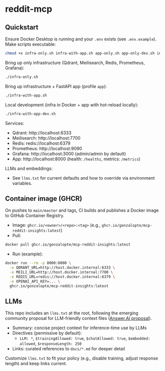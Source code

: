 # reddit-mcp

## Quickstart

Ensure Docker Desktop is running and your `.env` exists (see `.env.example`). Make scripts executable:

```bash
chmod +x infra-only.sh infra-with-app.sh app-only.sh app-only-dev.sh infra-with-app-dev.sh
```

Bring up only infrastructure (Qdrant, Meilisearch, Redis, Prometheus, Grafana):

```bash
./infra-only.sh
```

Bring up infrastructure + FastAPI app (profile `app`):

```bash
./infra-with-app.sh
```

Local development (infra in Docker + app with hot-reload locally):

```bash
./infra-with-app-dev.sh
```

Services:
- Qdrant: http://localhost:6333
- Meilisearch: http://localhost:7700
- Redis: redis://localhost:6379
- Prometheus: http://localhost:9090
- Grafana: http://localhost:3000 (admin/admin by default)
- App: http://localhost:8000 (health: `/healthz`, metrics: `/metrics`)

LLMs and embeddings:
- See `llms.txt` for current defaults and how to override via environment variables.

## Container image (GHCR)

On pushes to `main/master` and tags, CI builds and publishes a Docker image to GitHub Container Registry.

- Image: `ghcr.io/<owner>/<repo>:<tag>` (e.g., `ghcr.io/gonzalopte/mcp-reddit-insights:latest`)
- Pull:

```bash
docker pull ghcr.io/gonzalopte/mcp-reddit-insights:latest
```

- Run (example):

```bash
docker run --rm -p 8000:8000 \
  -e QDRANT_URL=http://host.docker.internal:6333 \
  -e MEILI_URL=http://host.docker.internal:7700 \
  -e REDIS_URL=redis://host.docker.internal:6379 \
  -e OPENAI_API_KEY=... \
  ghcr.io/gonzalopte/mcp-reddit-insights:latest
```

## LLMs

This repo includes an `llms.txt` at the root, following the emerging community proposal for LLM-friendly context files ([Answer.AI proposal](https://raw.githubusercontent.com/AnswerDotAI/llms-txt/refs/heads/main/nbs/index.qmd)).

- Summary: concise project context for inference-time use by LLMs
- Directives (permissive by default):
  - `LLM: *`, `$trainingAllowed: true`, `$chatAllowed: true`, `$embedded: allowed`, `$responseLength: 250`
- Links: curated references to `docs/*.md` for deeper detail

Customize `llms.txt` to fit your policy (e.g., disable training, adjust response length) and keep links current.
